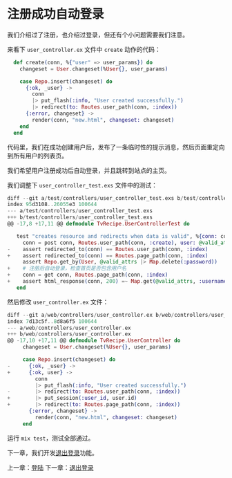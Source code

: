 # 注册成功自动登录

我们介绍过了注册，也介绍过登录，但还有个小问题需要我们注意。

来看下 `user_controller.ex` 文件中 `create` 动作的代码：

```elixir
  def create(conn, %{"user" => user_params}) do
    changeset = User.changeset(%User{}, user_params)

    case Repo.insert(changeset) do
      {:ok, _user} ->
        conn
        |> put_flash(:info, "User created successfully.")
        |> redirect(to: Routes.user_path(conn, :index))
      {:error, changeset} ->
        render(conn, "new.html", changeset: changeset)
    end
  end
```
代码里，我们在成功创建用户后，发布了一条临时性的提示消息，然后页面重定向到所有用户的列表页。

我们希望用户注册成功后自动登录，并且跳转到站点的主页。

我们调整下 `user_controller_test.exs` 文件中的测试：

```elixir
diff --git a/test/controllers/user_controller_test.exs b/test/controllers/user_controller_test.exs
index 95d3108..26055e3 100644
--- a/test/controllers/user_controller_test.exs
+++ b/test/controllers/user_controller_test.exs
@@ -17,8 +17,11 @@ defmodule TvRecipe.UserControllerTest do

   test "creates resource and redirects when data is valid", %{conn: conn} do
     conn = post conn, Routes.user_path(conn, :create), user: @valid_attrs
-    assert redirected_to(conn) == Routes.user_path(conn, :index)
+    assert redirected_to(conn) == Routes.page_path(conn, :index)
     assert Repo.get_by(User, @valid_attrs |> Map.delete(:password))
+    # 注册后自动登录，检查首页是否包含用户名
+    conn = get conn, Routes.page_path(conn, :index)
+    assert html_response(conn, 200) =~ Map.get(@valid_attrs, :username)
   end
```
然后修改 `user_controller.ex` 文件：

```elixir
diff --git a/web/controllers/user_controller.ex b/web/controllers/user_controller.ex
index 7d13c5f..8d8a6f5 100644
--- a/web/controllers/user_controller.ex
+++ b/web/controllers/user_controller.ex
@@ -17,10 +17,11 @@ defmodule TvRecipe.UserController do
     changeset = User.changeset(%User{}, user_params)

     case Repo.insert(changeset) do
-      {:ok, _user} ->
+      {:ok, user} ->
         conn
         |> put_flash(:info, "User created successfully.")
-        |> redirect(to: Routes.user_path(conn, :index))
+        |> put_session(:user_id, user.id)
+        |> redirect(to: Routes.page_path(conn, :index))
       {:error, changeset} ->
         render(conn, "new.html", changeset: changeset)
     end
```
运行 `mix test`，测试全部通过。

下一章，我们开发[退出登录](/05-session/03-logout.md)功能。


上一章：[登陆](/05-session/01-login.md)
下一章：[退出登录](/05-session/03-logout.md)

